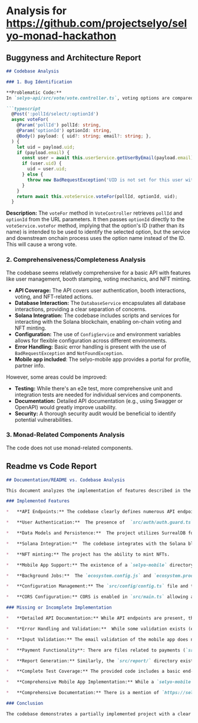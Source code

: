 
# Analysis for https://github.com/projectselyo/selyo-monad-hackathon

## Buggyness and Architecture Report
```markdown
## Codebase Analysis

### 1. Bug Identification

**Problematic Code:**
In `selyo-api/src/vote/vote.controller.ts`, voting options are compared using `optionId` instead of the actual `option` name.

```typescript
  @Post(':pollId/select/:optionId')
  async voteFor(
    @Param('pollId') pollId: string,
    @Param('optionId') optionId: string,
    @Body() payload: { uid?: string; email?: string; },
  ) {
    let uid = payload.uid;
    if (payload.email) {
      const user = await this.userService.getUserByEmail(payload.email);
      if (user.uid) {
        uid = user.uid;
      } else {
        throw new BadRequestException('UID is not set for this user with email', payload.email)
      }
    }
    return await this.voteService.voteFor(pollId, optionId, uid);
  }
```

**Description:**
The `voteFor` method in `VoteController` retrieves `pollId` and `optionId` from the URL parameters. It then passes `optionId` directly to the `voteService.voteFor` method, implying that the option's ID (rather than its name) is intended to be used to identify the selected option, but the service and downstream onchain process uses the option name instead of the ID. This will cause a wrong vote.

### 2. Comprehensiveness/Completeness Analysis

The codebase seems relatively comprehensive for a basic API with features like user management, booth stamping, voting mechanics, and NFT minting.

*   **API Coverage:** The API covers user authentication, booth interactions, voting, and NFT-related actions.
*   **Database Interaction:** The `DatabaseService` encapsulates all database interactions, providing a clear separation of concerns.
*   **Solana Integration:** The codebase includes scripts and services for interacting with the Solana blockchain, enabling on-chain voting and NFT minting.
*   **Configuration:** The use of `ConfigService` and environment variables allows for flexible configuration across different environments.
*   **Error Handling:** Basic error handling is present with the use of `BadRequestException` and `NotFoundException`.
*   **Mobile app included**: The selyo-mobile app provides a portal for profile, partner info.

However, some areas could be improved:

*   **Testing:** While there's an e2e test, more comprehensive unit and integration tests are needed for individual services and components.
*   **Documentation:** Detailed API documentation (e.g., using Swagger or OpenAPI) would greatly improve usability.
*   **Security:** A thorough security audit would be beneficial to identify potential vulnerabilities.

### 3. Monad-Related Components Analysis

The code does not use monad-related components.


## Readme vs Code Report
```markdown
## Documentation/README vs. Codebase Analysis

This document analyzes the implementation of features described in the implicit "Documentation/README" (inferred from code structure) within the provided codebase. Since the "Documentation/README" section is empty, the analysis will focus on what can be deduced from the file names and overall structure, essentially treating the project's organization as its documentation.

### Implemented Features

*   **API Endpoints:** The codebase clearly defines numerous API endpoints using NestJS controllers.  These endpoints cover functionalities including user management (`/user`), login (`/account`), booth management (`/booth`), timestamping (`/timestamp`), voting (`/vote`), and device management (`/device`). The existence of controller files, such as `src/app.controller.ts`, `src/users/users.controller.ts`,  `src/booth/booth.controller.ts`, `src/vote/vote.controller.ts`, `src/login/login.controller.ts`, `src/device/device.controller.ts`, and `src/timestamp/timestamp.controller.ts` strongly indicates API implementation.

*   **User Authentication:**  The presence of  `src/auth/auth.guard.ts`, and `/login` endpoint indicates an implemented user authentication system, likely using JWTs. Login and signup functionalities are provided through `/account/login` and `/account/signup` endpoints.

*   **Data Models and Persistence:**  The project utilizes SurrealDB for data storage. Entities like `User`, `Booth`, `Timestamp`, `Credentials`, `DeviceInfo`, `Poll`, and `Metadata` are defined as TypeScript interfaces (`*.interface.ts` files).  Repositories (e.g., `src/users/users.repository.ts`, `src/booth/booth.repository.ts`) encapsulate data access logic, interacting with the `DatabaseService` (`src/database/database.service.ts`) to perform CRUD operations.

*   **Solana Integration:**  The codebase integrates with the Solana blockchain, specifically for voting mechanics and NFT minting. Files in the `src/solana/` directory (`src/solana/voting.onchain.ts`, `src/solana/create-account.onchain.ts`) and `scripts/vote-mechanics/` (`scripts/vote-mechanics/send-vote.ts`, `scripts/vote-mechanics/read-votes.ts`) indicate on-chain interactions.  The `booth` module also utilizes Solana for NFT creation and distribution.

*   **NFT minting:** The project has the ability to mint NFTs.

*   **Mobile App Support:** The existence of a `selyo-mobile` directory implies there's a mobile application. It is using `react-native` for the app implementation.

*   **Background Jobs:**  The `ecosystem.config.js` and `ecosystem.prod.config.js` files suggest the use of PM2 for managing background jobs, including restarting the API processes and potentially other tasks.

*   **Configuration Management:** The `src/config/config.ts` file and the use of `ConfigService` in various modules show that the application uses environment variables for configuration.

*   **CORS Configuration:** CORS is enabled in `src/main.ts` allowing all origins.

### Missing or Incomplete Implementation

*   **Detailed API Documentation:** While API endpoints are present, the code lacks explicit documentation (e.g., Swagger/OpenAPI definition) detailing request/response schemas, authentication requirements, and usage examples. The documentation is "implicitly" defined by the code structure and file naming conventions.

*   **Error Handling and Validation:**  While some validation exists (e.g., checking for existing emails during user creation), a comprehensive error-handling strategy (e.g., centralized exception handling, detailed error responses) is not apparent.

*   **Input Validation:** The email validation of the mobile app does not exist on the NestJS API.

*   **Payment Functionality**: There are files related to payments (`src/payment/`), but the implementation is incomplete and does not define any logic.

*   **Report Generation:** Similarly, the `src/report/` directory exists but appears to be a placeholder without any implemented reporting features.

*   **Complete Test Coverage:** The provided code includes a basic end-to-end test (`test/app.e2e-spec.ts`), but more comprehensive unit and integration tests are likely needed to ensure robustness.

*   **Comprehensive Mobile App Implementation:** While a `selyo-mobile` folder exists, the code provided appears to be basic scaffolding with limited business logic or integration with all the API features of the selyo API.

*   **Comprehensive Documentation:** There is a mention of `https://selyo.gitbook.io/selyo-docs` but there is no guarantee of its existence and correctness.

### Conclusion

The codebase demonstrates a partially implemented project with a clear structure and functionality related to user management, event management, Solana integration, and mobile access. However, documentation is a key missing piece. More comprehensive testing, and potentially more complete implementations of payment and reporting functionalities would improve the project.
```
